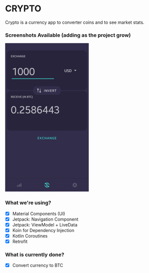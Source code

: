 # CRYPTO
Crypto is a currency app to converter coins and to see market stats.


### Screenshots Available (adding as the project grow)

<img src="/screenshots/s1.png" width="270" height="480">

### What we're using?
- [x] Material Components (UI)
- [x] Jetpack: Navigation Component
- [x] Jetpack: ViewModel + LiveData
- [x] Koin for Dependency Injection
- [x] Kotlin Coroutines
- [x] Retrofit

### What is currently done?
- [x] Convert currency to BTC

